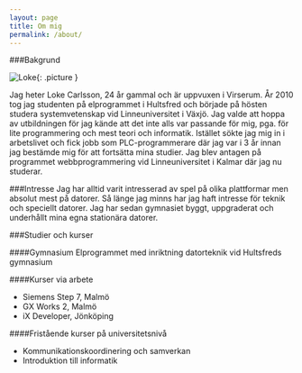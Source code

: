```yaml
---
layout: page
title: Om mig
permalink: /about/
---
```


###Bakgrund

![Loke](../pics/Loke.jpg){: .picture }

Jag heter Loke Carlsson, 24 år gammal och är uppvuxen i Virserum. År 2010 tog jag studenten på elprogrammet i Hultsfred och började på hösten studera systemvetenskap vid Linneuniversitet i Växjö. Jag valde att hoppa av utbildningen för jag kände att det inte alls var passande för mig, pga. för lite programmering och mest teori och informatik. Istället sökte jag mig in i arbetslivet och fick jobb som PLC-programmerare där jag var i 3 år innan jag bestämde mig för att fortsätta mina studier. Jag blev antagen på programmet webbprogrammering vid Linneuniversitet i Kalmar där jag nu studerar.


###Intresse
Jag har alltid varit intresserad av spel på olika plattformar men absolut mest på datorer. Så länge jag minns har jag haft intresse för teknik och speciellt datorer. Jag har sedan gymnasiet byggt, uppgraderat och underhållt mina egna stationära datorer.

###Studier och kurser

####Gymnasium
Elprogrammet med inriktning datorteknik vid Hultsfreds gymnasium

####Kurser via arbete
* Siemens Step 7, Malmö
* GX Works 2, Malmö
* iX Developer, Jönköping


####Fristående kurser på universitetsnivå
* Kommunikationskoordinering och samverkan
* Introduktion till informatik